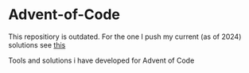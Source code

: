 # Advent-of-Code
This repositiory is outdated. For the one I push my current (as of 2024) solutions see [this](https://github.com/ludegra/Advent-of-Code/)

Tools and solutions i have developed for Advent of Code
